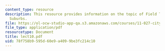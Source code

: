 ```yaml
---
content_type: resource
description: This resource provides information on the topic of Field Trip, Boston
  Suburbs.
file: https://ol-ocw-studio-app-qa.s3.amazonaws.com/courses/11-027-city-to-city-comparing-researching-and-writing-about-cities-spring-2006/78f758b9595d60e9a4099be3fc214c10_lect10.pdf
file_type: application/pdf
resourcetype: Document
title: lect10.pdf
uid: 78f758b9-595d-60e9-a409-9be3fc214c10
---
```


